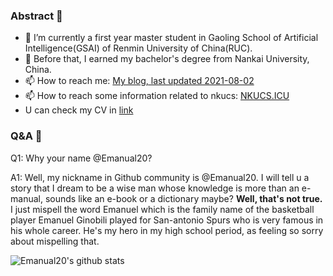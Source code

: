 ### Abstract 👋

<!--
**Emanual20/Emanual20** is a ✨ _special_ ✨ repository because its `README.md` (this file) appears on your GitHub profile.

Here are some ideas to get you started:

- 🔭 I’m currently working on ...
- 🌱 I’m currently learning ...
- 👯 I’m looking to collaborate on ...
- 🤔 I’m looking for help with ...
- 💬 Ask me about ...
- 📫 How to reach me: ...
- 😄 Pronouns: ...
- ⚡ Fun fact: ...
  -->

- 🔭 I’m currently a first year master student in Gaoling School of Artificial Intelligence(GSAI) of Renmin University of China(RUC).
- 🔭 Before that, I earned my bachelor's degree from Nankai University, China.
- 📫 How to reach me: [My blog, last updated 2021-08-02](https://emanual20.github.io/OriginBlog)
- 📫 How to reach some information related to nkucs: [NKUCS.ICU](https://nkucs.icu)
- U can check my CV in [link](https://github.com/Emanual20/Emanual20/blob/main/CV.pdf)

### Q&A 👋

Q1: Why your name @Emanual20?

A1: Well, my nickname in Github community is @Emanual20. I will tell u a story that I dream to be a wise man whose knowledge is more than an e-manual, sounds like an e-book or a dictionary maybe? **Well, that's not true.** I just mispell the word Emanuel which is the family name of the basketball player Emanuel Ginobili played for San-antonio Spurs who is very famous in his whole career. He's my hero in my high school period, as feeling so sorry about mispelling that.

![Emanual20's github stats](https://github-readme-stats.vercel.app/api?username=Emanual20&theme=radical&hide=prs) 
